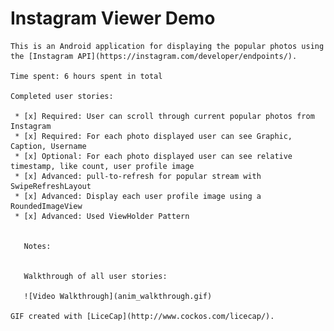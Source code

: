 # Instagram Viewer Demo

    This is an Android application for displaying the popular photos using the [Instagram API](https://instagram.com/developer/endpoints/). 

    Time spent: 6 hours spent in total

    Completed user stories:

     * [x] Required: User can scroll through current popular photos from Instagram
     * [x] Required: For each photo displayed user can see Graphic, Caption, Username
     * [x] Optional: For each photo displayed user can see relative timestamp, like count, user profile image
     * [x] Advanced: pull-to-refresh for popular stream with SwipeRefreshLayout
     * [x] Advanced: Display each user profile image using a RoundedImageView
     * [x] Advanced: Used ViewHolder Pattern

        
       Notes:


       Walkthrough of all user stories:

       ![Video Walkthrough](anim_walkthrough.gif)

    GIF created with [LiceCap](http://www.cockos.com/licecap/).
